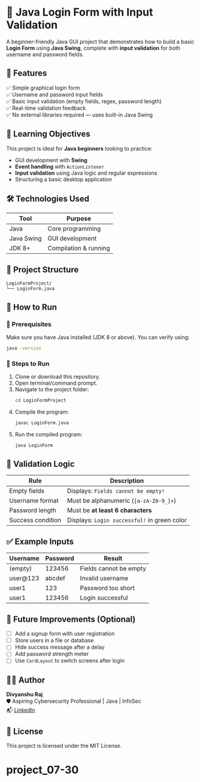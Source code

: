 
# 🧾 Java Login Form with Input Validation

A beginner-friendly Java GUI project that demonstrates how to build a basic **Login Form** using **Java Swing**, complete with **input validation** for both username and password fields.

## 📌 Features

✅ Simple graphical login form  
✅ Username and password input fields  
✅ Basic input validation (empty fields, regex, password length)  
✅ Real-time validation feedback  
✅ No external libraries required — uses built-in Java Swing  

## 🎯 Learning Objectives

This project is ideal for **Java beginners** looking to practice:

- GUI development with **Swing**
- **Event handling** with `ActionListener`
- **Input validation** using Java logic and regular expressions
- Structuring a basic desktop application

## 🛠️ Technologies Used

| Tool          | Purpose              |
|---------------|----------------------|
| Java          | Core programming     |
| Java Swing    | GUI development      |
| JDK 8+        | Compilation & running|

## 📂 Project Structure

```
LoginFormProject/
└── LoginForm.java
```

## 🚀 How to Run

### 🔧 Prerequisites
Make sure you have Java installed (JDK 8 or above). You can verify using:
```bash
java -version
```

### 🧪 Steps to Run
1. Clone or download this repository.
2. Open terminal/command prompt.
3. Navigate to the project folder:
   ```bash
   cd LoginFormProject
   ```
4. Compile the program:
   ```bash
   javac LoginForm.java
   ```
5. Run the compiled program:
   ```bash
   java LoginForm
   ```

## 🧠 Validation Logic

| Rule                          | Description                                  |
|-------------------------------|----------------------------------------------|
| Empty fields                  | Displays: `Fields cannot be empty!`          |
| Username format               | Must be alphanumeric (`[a-zA-Z0-9_]+`)       |
| Password length               | Must be **at least 6 characters**            |
| Success condition             | Displays: `Login successful!` in green color|

## ✅ Example Inputs

| Username     | Password   | Result                   |
|--------------|------------|--------------------------|
| (empty)      | 123456     | Fields cannot be empty   |
| user@123     | abcdef     | Invalid username         |
| user1        | 123        | Password too short       |
| user1        | 123456     | Login successful         |

## 📌 Future Improvements (Optional)

- [ ] Add a signup form with user registration  
- [ ] Store users in a file or database  
- [ ] Hide success message after a delay  
- [ ] Add password strength meter  
- [ ] Use `CardLayout` to switch screens after login

## 🙋‍♂️ Author

**Divyanshu Raj**  
🛡️ Aspiring Cybersecurity Professional | Java | InfoSec  
📬 [LinkedIn](https://www.linkedin.com)

## 📃 License

This project is licensed under the MIT License.
# project_07-30

